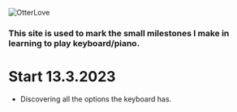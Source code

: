![OtterLove](/otterferret1.jpg)

### This site is used to mark the small milestones I make in learning to play keyboard/piano.

# Start 13.3.2023

+ Discovering all the options the keyboard has.